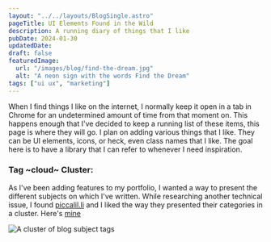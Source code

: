 ```yaml
---
layout: "../../layouts/BlogSingle.astro"
pageTitle: UI Elements Found in the Wild
description: A running diary of things that I like
pubDate: 2024-01-30
updatedDate:
draft: false
featuredImage:
  url: "/images/blog/find-the-dream.jpg"
  alt: "A neon sign with the words Find the Dream"
tags: ["ui ux", "marketing"]
---
```


When I find things I like on the internet, I normally keep it open in a tab in Chrome for an undetermined amount of time from that moment on. This happens enough that I've decided to keep a running list of these items, this page is where they will go. I plan on adding various things that I like. They can be UI elements, icons, or heck, even class names that I like. The goal here is to have a library that I can refer to whenever I need inspiration.

### Tag ~cloud~ Cluster:

As I've been adding features to my portfolio, I wanted a way to present the different subjects on which I've written. While researching another technical issue, I found [piccalil.li](https://piccalil.li/) and I liked the way they presented their categories in a cluster. Here's [mine](/tags)

![A cluster of blog subject tags](/images/blog/piccalilli-cluster.jpg)

